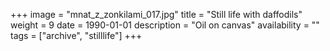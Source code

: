 +++
image = "mnat_z_zonkilami_017.jpg"
title = "Still life with daffodils"
weight = 9
date = 1990-01-01
description = "Oil on canvas"
availability = ""
tags = ["archive", "stilllife"]
+++
